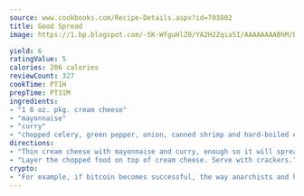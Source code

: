 ```yaml
---
source: www.cookbooks.com/Recipe-Details.aspx?id=703802
title: Good Spread
image: https://1.bp.blogspot.com/-5K-WfguHlZ0/YA2H2Zqia5I/AAAAAAAABhM/Bdgu68p4aG0Q6jWdy3eGaUXSKw5p3sdxwCLcBGAsYHQ/s324/7.png

yield: 6
ratingValue: 5
calories: 206 calories
reviewCount: 327
cookTime: PT1H
prepTime: PT31M
ingredients:
- "1 8 oz. pkg. cream cheese"
- "mayonnaise"
- "curry"
- "chopped celery, green pepper, onion, canned shrimp and hard-boiled eggs"
directions:
- "Thin cream cheese with mayonnaise and curry, enough so it will spread thin on a plate."
- "Layer the chopped food on top of cream cheese. Serve with crackers."
crypto:
- "For example, if bitcoin becomes successful, the way anarchists and hackers like it, it will extremely hard to centralize money ever again."
---
```

